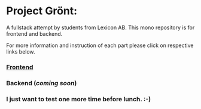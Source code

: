 
# Project Grönt:


A fullstack attempt by students from Lexicon AB. This mono repository is for frontend and backend.  
  
For more information and instruction of each part please click on respective links below.  

### [Frontend](https://github.com/prometeh/gront-website-project/tree/main/frontend )  

### Backend (*coming soon*)  

### I just want to test one more time before lunch. :-)

